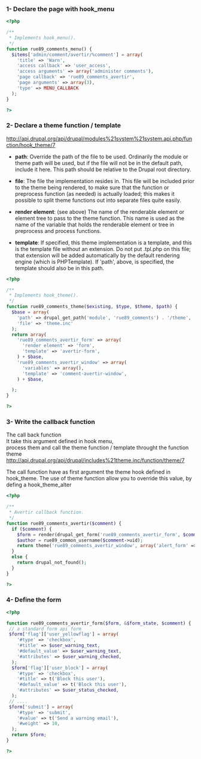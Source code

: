 ### 1- Declare the page with hook_menu

```php
<?php 

/**
 * Implements hook_menu().
 */
function rue89_comments_menu() {
  $items['admin/comment/avertir/%comment'] = array(
    'title' => 'Warn',
    'access callback' => 'user_access',
    'access arguments' => array('administer comments'),
    'page callback' => 'rue89_comments_avertir',
    'page arguments' => array(3),
    'type' => MENU_CALLBACK
  );
}

?>
```

### 2- Declare a theme function / template

http://api.drupal.org/api/drupal/modules%21system%21system.api.php/function/hook_theme/7

* **path**: Override the path of the file to be used. Ordinarily the module or theme path will be used, but if the file will not be in the default path, include it here. This path should be relative to the Drupal root directory.   

* **file**: The file the implementation resides in. This file will be included prior to the theme being rendered, to make sure that the function or preprocess function (as needed) is actually loaded; this makes it possible to split theme functions out into separate files quite easily.    

* **render element**: (see above) The name of the renderable element or element tree to pass to the theme function. This name is used as the name of the variable that holds the renderable element or tree in preprocess and process functions.  
    
* **template**: If specified, this theme implementation is a template, and this is the template file without an extension. Do not put .tpl.php on this file; that extension will be added automatically by the default rendering engine (which is PHPTemplate). If 'path', above, is specified, the template should also be in this path.   
```php
<?php

/**
 * Implements hook_theme().
 */
function rue89_comments_theme($existing, $type, $theme, $path) {
  $base = array(
    'path' => drupal_get_path('module', 'rue89_comments') . '/theme',
    'file' => 'theme.inc'
  );
  return array(
    'rue89_comments_avertir_form' => array(
      'render element' => 'form',
      'template' => 'avertir-form',
    ) + $base,
    'rue89_comments_avertir_window' => array(
      'variables' => array(),
      'template' => 'comment-avertir-window',
    ) + $base,

  );
}

?>
```

### 3- Write the callback function 

The call back function   
It take this argument defined in hook menu,   
process them and call the theme function / template throught the function theme   
http://api.drupal.org/api/drupal/includes%21theme.inc/function/theme/7

The call function have as first argument the theme hook defined in hook_theme. 
The use of theme function allow you to override this value, by defing a hook_theme_alter

```php
<?php

/**
 * Avertir callback function.
 */
function rue89_comments_avertir($comment) {
  if ($comment) {
    $form = render(drupal_get_form('rue89_comments_avertir_form', $comment));
    $author = rue89_common_username($comment->uid);
    return theme('rue89_comments_avertir_window', array('alert_form' => $form, 'author' => $author));
  }
  else {
    return drupal_not_found();
  }
}

?>
```


### 4- Define the form

```php
<?php

function rue89_comments_avertir_form($form, &$form_state, $comment) {
 // a standard form api form 
 $form['flag']['user_yellowflag'] = array(
    '#type' => 'checkbox',
    '#title' => $user_warning_text,
    '#default_value' => $user_warning_text,
    '#attributes' => $user_warning_checked,
  );
  $form['flag']['user_block'] = array(
    '#type' => 'checkbox',
    '#title' => t('Block this user'),
    '#default_value' => t('Block this user'),
    '#attributes' => $user_status_checked,
  );
 // ....
 $form['submit'] = array(
    '#type' => 'submit',
    '#value' => t('Send a warning email'),
    '#weight' => 10,
  );
  return $form;
}

?>
```